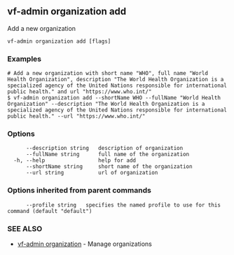## vf-admin organization add

Add a new organization

```
vf-admin organization add [flags]
```

### Examples

```
# Add a new organization with short name "WHO", full name "World Health Organization", description "The World Health Organization is a specialized agency of the United Nations responsible for international public health." and url "https://www.who.int/"
$ vf-admin organization add --shortName WHO --fullName "World Health Organization" --description "The World Health Organization is a specialized agency of the United Nations responsible for international public health." --url "https://www.who.int/"

```

### Options

```
      --description string   description of organization
      --fullName string      full name of the organization
  -h, --help                 help for add
      --shortName string     short name of the organization
      --url string           url of organization
```

### Options inherited from parent commands

```
      --profile string   specifies the named profile to use for this command (default "default")
```

### SEE ALSO

* [vf-admin organization](vf-admin_organization.md)	 - Manage organizations

